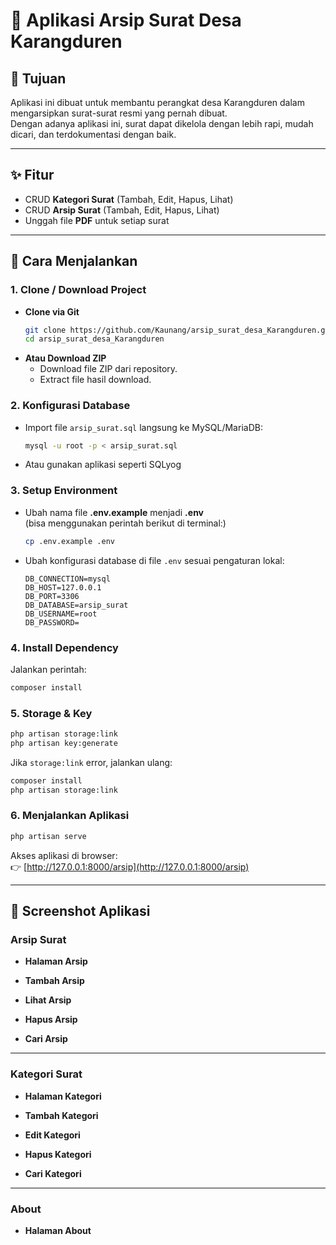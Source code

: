 # 📄 Aplikasi Arsip Surat Desa Karangduren

## 🎯 Tujuan
Aplikasi ini dibuat untuk membantu perangkat desa Karangduren dalam mengarsipkan surat-surat resmi yang pernah dibuat.  
Dengan adanya aplikasi ini, surat dapat dikelola dengan lebih rapi, mudah dicari, dan terdokumentasi dengan baik.

---

## ✨ Fitur
- CRUD **Kategori Surat** (Tambah, Edit, Hapus, Lihat)  
- CRUD **Arsip Surat** (Tambah, Edit, Hapus, Lihat)  
- Unggah file **PDF** untuk setiap surat  
---

## 🚀 Cara Menjalankan

### 1. Clone / Download Project
- **Clone via Git**
  ```bash
  git clone https://github.com/Kaunang/arsip_surat_desa_Karangduren.git
  cd arsip_surat_desa_Karangduren
  ```
- **Atau Download ZIP**
  - Download file ZIP dari repository.
  - Extract file hasil download.

### 2. Konfigurasi Database
- Import file `arsip_surat.sql` langsung ke MySQL/MariaDB:
  ```bash
  mysql -u root -p < arsip_surat.sql
- Atau gunakan aplikasi seperti SQLyog

### 3. Setup Environment
- Ubah nama file **.env.example** menjadi **.env**  
  (bisa menggunakan perintah berikut di terminal:)
  ```bash
  cp .env.example .env
- Ubah konfigurasi database di file `.env` sesuai pengaturan lokal:
  ```env
  DB_CONNECTION=mysql
  DB_HOST=127.0.0.1
  DB_PORT=3306
  DB_DATABASE=arsip_surat
  DB_USERNAME=root
  DB_PASSWORD=
  ```

### 4. Install Dependency
Jalankan perintah:
```bash
composer install
```

### 5. Storage & Key
```bash
php artisan storage:link
php artisan key:generate
```
Jika `storage:link` error, jalankan ulang:
```bash
composer install
php artisan storage:link
```

### 6. Menjalankan Aplikasi
```bash
php artisan serve
```

Akses aplikasi di browser:  
👉 [http://127.0.0.1:8000/arsip](http://127.0.0.1:8000/arsip)

---
## 📸 Screenshot Aplikasi

### Arsip Surat
- **Halaman Arsip**

- **Tambah Arsip**

- **Lihat Arsip**

- **Hapus Arsip**

- **Cari Arsip**

---

### Kategori Surat
- **Halaman Kategori**

- **Tambah Kategori**
- **Edit Kategori**

- **Hapus Kategori**

- **Cari Kategori**

---

### About
- **Halaman About**
